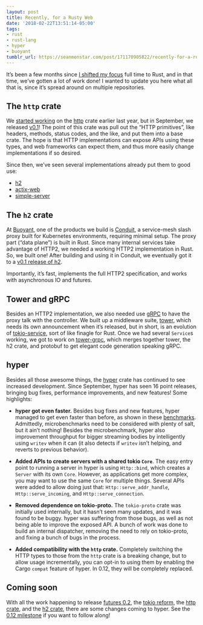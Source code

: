 ```yaml
---
layout: post
title: Recently, for a Rusty Web
date: '2018-02-22T13:51:14-05:00'
tags:
- rust
- rust-lang
- hyper
- buoyant
tumblr_url: https://seanmonstar.com/post/171170905822/recently-for-a-rusty-web
---
```

It’s been a few months since [I shifted my focus](http://seanmonstar.com/blog/2017-09-01-bye-mozilla-hello-buoyant/) full time to Rust, and in that time, we’ve gotten a lot of work done! I wanted to update you here what all that is, since it’s spread around on multiple repositories.

## The `http` crate

We [started working](https://users.rust-lang.org/t/announcing-the-http-crate/12123) on the [http](https://crates.io/crates/http) crate earlier last year, but in September, we released [v0.1](https://crates.io/crates/http)! The point of this crate was pull out the “HTTP primitives”, like headers, methods, status codes, and the like, and put them into a base crate. The hope is that HTTP implementations can expose APIs using these types, and web frameworks can expect them, and thus more easily change implementations if so desired.

Since then, we’ve seen several implementations already put them to good use:

- [h2](https://crates.io/crates/h2)
- [actix-web](https://crates.io/crates/actix-web)
- [simple-server](https://crates.io/crates/simple-server)

## The `h2` crate

At [Buoyant](https://buoyant.io), one of the products we build is [Conduit](https://conduit.io), a service-mesh slash proxy built for Kubernetes environments, requiring minimal setup. The proxy part (“data plane”) is built in Rust. Since many internal services take advantage of HTTP2, we needed a working HTTP2 implementation in Rust. So, we built one! After building and using it in Conduit, we eventually got it to a [v0.1 release of h2](https://crates.io/crates/h2).

Importantly, it’s fast, implements the full HTTP2 specification, and works with asynchronous IO and futures.

## Tower and gRPC

Besides an HTTP2 implementation, we also needed use [gRPC](https://grpc.io) to have the proxy talk with the controller. We built up a middleware suite, [tower](https://github.com/tower-rs/tower), which needs its own announcement when it’s released, but in short, is an evolution of [tokio-service](https://crates.io/crates/tokio-service), sort of like finagle for Rust. Once we had several `Service`s working, we got to work on [tower-grpc](https://github.com/tower-rs/tower-grpc), which merges together tower, the h2 crate, and protobuf to get elegant code generation speaking gRPC.

## hyper

Besides all those awesome things, the [hyper](https://hyper.rs) crate has continued to see increased development. Since September, hyper has seen 16 point releases, bringing bug fixes, performance improvements, and new features! Some highlights:

- **hyper got even faster.** Besides bug fixes and new features, hyper managed to get even faster than before, as shown in these [benchmarks](https://www.techempower.com/benchmarks/#section=data-r15&hw=ph&test=plaintext). Admittedly, microbenchmarks need to be considered with plenty of salt, but it ain’t nothing! Besides the microbenchmark, hyper also improvement throughput for bigger streaming bodies by intelligently using `writev` when it can (it also detects if `writev` isn’t helping, and reverts to previous behavior).
- **Added APIs to create servers with a shared tokio `Core`**. The easy entry point to running a server in hyper is using `Http::bind`, which creates a `Server` with its own `Core`. However, as applications get more complex, you may want to use the same `Core` for multiple things. Several APIs were added to allow doing just that: `Http::serve_addr_handle`, `Http::serve_incoming`, and `Http::serve_connection`.

- **Removed dependence on tokio-proto.** The `tokio-proto` crate was initially used internally, but it hasn’t seen many updates, and it was found to be buggy. hyper was suffering from those bugs, as well as not being able to improve the exposed API. A bunch of work was done to build an internal dispatcher, removing the need to rely on tokio-proto, and fixing a bunch of bugs in the process.
- **Added compatibility with the `http` crate.** Completely switching the HTTP types to those from the `http` crate is a breaking change, but to allow usage incrementally, you can opt-in to using them by enabling the Cargo `compat` feature of hyper. In 0.12, they will be completely replaced.

## Coming soon

With all the work happening to release [futures 0.2](https://github.com/rust-lang-nursery/futures-rfcs/blob/master/futures-02.md), the [tokio reform](https://tokio.rs/blog/2018-02-tokio-reform-shipped/), the [http crate](https://crates.io/crates/http), and the [h2 crate](https://crates.io/crates/h2), there are some changes coming to hyper. See the [0.12 milestone](https://github.com/hyperium/hyper/milestone/4) if you want to follow along!

